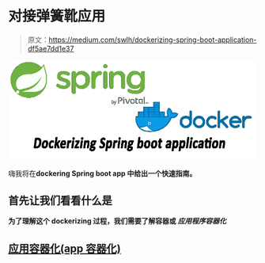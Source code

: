 # 对接弹簧靴应用

> 原文：<https://medium.com/swlh/dockerizing-spring-boot-application-df5ae7dd1e37>

![](img/bd11ea79c69a9ef372a501a657701c0e.png)

嗨我将在**dockering Spring boot app 中给出一个快速指南。**

## 首先让我们看看什么是

**为了理解这个 dockerizing 过程，我们需要了解容器或 ***应用程序容器化*****

## **[应用容器化(app 容器化)](https://searchitoperations.techtarget.com/definition/application-containerization-app-containerization)**
